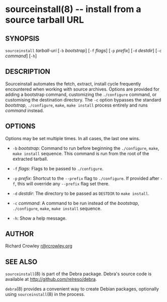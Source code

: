 sourceinstall(8) -- install from a source tarball URL
=====================================================

## SYNOPSIS

`sourceinstall` _tarball-uri_ [`-b` _bootstrap_] [`-f` _flags_] [`-p` _prefix_] [`-d` _destdir_] [`-c` _command_] [`-h`]  

## DESCRIPTION

Sourceinstall automates the fetch, extract, install cycle frequently encountered when working with source archives.  Options are provided for adding a bootstrap command, customizing the `./configure` command, or customising the destination directory.  The `-c` option bypasses the standard _bootstrap_, `./configure`, `make`, `make install` process entirely and runs _command_ instead.

## OPTIONS

Options may be set multiple times.  In all cases, the last one wins.

* `-b` _bootstrap_:
  Command to run before beginning the `./configure`, `make`, `make install` sequence.  This command is run from the root of the extracted tarball.

* `-f` _flags_:
  Flags to be passed to `./configure`.

* `-p` _prefix_:
  Shortcut to the `--prefix` flag to `./configure`.  If provided after `-f`, this will override any `--prefix` flag set there.

* `-d` _destdir_:
  The directory to be passed as `DESTDIR` to `make install`.

* `-c` _command_:
  A command to be run instead of the _bootstrap_, `./configure`, `make`, `make install` sequence.

* `-h`:
  Show a help message.

## AUTHOR

Richard Crowley <r@rcrowley.org>

## SEE ALSO

`sourceinstall`(8) is part of the Debra package.  Debra's source code is available at <http://github.com/relreso/debra>.

`debra`(8) provides a convenient way to create Debian packages, optionally using `sourceinstall`(8) in the process.
